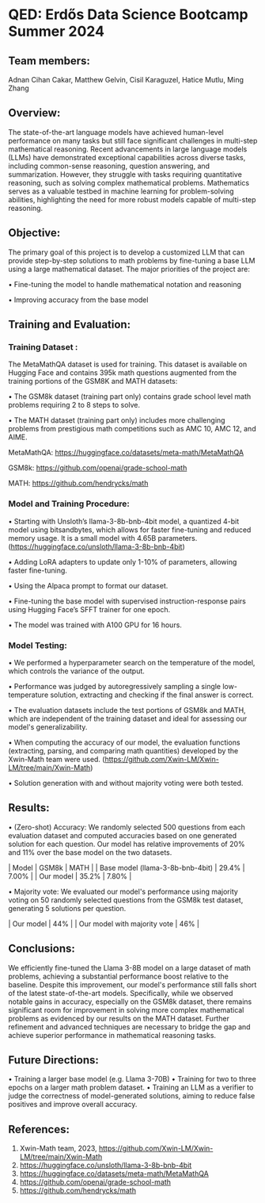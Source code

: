 # QED: Erdős Data Science Bootcamp Summer 2024

## Team members:
Adnan Cihan Cakar, Matthew Gelvin, Cisil Karaguzel, Hatice Mutlu, Ming Zhang

## Overview:

The state-of-the-art language models have achieved human-level performance on many tasks but still face significant challenges in multi-step mathematical reasoning. Recent advancements in large language models (LLMs) have demonstrated exceptional capabilities across diverse tasks, including common-sense reasoning, question answering, and summarization. However, they struggle with tasks requiring quantitative reasoning, such as solving complex mathematical problems. Mathematics serves as a valuable testbed in machine learning for problem-solving abilities, highlighting the need for more robust models capable of multi-step reasoning.

## Objective:

The primary goal of this project is to develop a customized LLM that can provide step-by-step solutions to math problems by fine-tuning a base LLM using a large mathematical dataset. The major priorities of the project are:

$\bullet$ Fine-tuning the model to handle mathematical notation and reasoning

$\bullet$ Improving accuracy from the base model

## Training and Evaluation:

### Training Dataset : 

The MetaMathQA dataset is used for training. This dataset is available on Hugging Face and contains 395k math questions augmented from the training portions of the GSM8K and MATH datasets: 

$\bullet$ The GSM8k dataset (training part only) contains grade school level math problems requiring 2 to 8 steps to solve. 

$\bullet$ The MATH dataset (training part only) includes more challenging problems from prestigious math competitions such as AMC 10, AMC 12, and AIME.

MetaMathQA: https://huggingface.co/datasets/meta-math/MetaMathQA

GSM8k: https://github.com/openai/grade-school-math

MATH: https://github.com/hendrycks/math

### Model and Training Procedure:

$\bullet$ Starting with Unsloth’s llama-3-8b-bnb-4bit model, a quantized 4-bit model using bitsandbytes, which allows for faster fine-tuning and reduced memory usage. It is a small model with 4.65B parameters. (https://huggingface.co/unsloth/llama-3-8b-bnb-4bit)

$\bullet$ Adding LoRA adapters to update only 1-10% of parameters, allowing faster fine-tuning.

$\bullet$ Using the Alpaca prompt to format our dataset.

$\bullet$ Fine-tuning the base model with supervised instruction-response pairs using Hugging Face’s SFFT trainer for one epoch. 

$\bullet$ The model was trained with A100 GPU for 16 hours. 

### Model Testing: 

$\bullet$ We performed a hyperparameter search on the temperature of the model, which controls the variance of the output.

$\bullet$ Performance was judged by autoregressively sampling a single low-temperature solution, extracting and checking if the final answer is correct. 

$\bullet$ The evaluation datasets include the test portions of GSM8k and MATH, which are independent of the training dataset and ideal for assessing our model's generalizability.

$\bullet$ When computing the accuracy of our model, the evaluation functions (extracting, parsing, and comparing math quantities) developed by the Xwin-Math team were used. (https://github.com/Xwin-LM/Xwin-LM/tree/main/Xwin-Math)

$\bullet$ Solution generation with and without majority voting were both tested.

## Results:

$\bullet$ (Zero-shot) Accuracy: We randomly selected 500 questions from each evaluation dataset and computed accuracies based on one generated solution for each question. Our model has relative improvements of 20% and 11% over the base model on the two datasets.

| Model                            | GSM8k    | MATH     |
| Base model (llama-3-8b-bnb-4bit) |  29.4%   |  7.00%   |
| Our model                        |  35.2%   | 7.80%    |

$\bullet$ Majority vote: We evaluated our model's performance using majority voting on 50 randomly selected questions from the GSM8k test dataset, generating 5 solutions per question.

| Our model                        | 44%  |
| Our model with majority vote     | 46%  |

## Conclusions:

 We efficiently fine-tuned the Llama 3-8B model on a large dataset of math problems, achieving a substantial performance boost relative to the baseline. Despite this improvement, our model's performance still falls short of the latest state-of-the-art models. Specifically, while we observed notable gains in accuracy, especially on the GSM8k dataset, there remains significant room for improvement in solving more complex mathematical problems as evidenced by our results on the MATH dataset. Further refinement and advanced techniques are necessary to bridge the gap and achieve superior performance in mathematical reasoning tasks.

## Future Directions:

$\bullet$ Training a larger base model (e.g. Llama 3-70B)
$\bullet$ Training for two to three epochs on a larger math problem dataset. 
$\bullet$ Training an LLM as a verifier to judge the correctness of model-generated solutions, aiming to reduce false positives and improve overall accuracy.

## References:

1. Xwin-Math team, 2023,  https://github.com/Xwin-LM/Xwin-LM/tree/main/Xwin-Math
2. https://huggingface.co/unsloth/llama-3-8b-bnb-4bit
3. https://huggingface.co/datasets/meta-math/MetaMathQA
4. https://github.com/openai/grade-school-math
5. https://github.com/hendrycks/math

